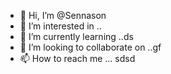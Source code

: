 - 👋 Hi, I’m @Sennason
- 👀 I’m interested in ..
- 🌱 I’m currently learning ..ds
- 💞️ I’m looking to collaborate on ..gf
- 📫 How to reach me ...
sdsd
<!---rr
Sennason/Sennason is a ✨ special ✨ repository because its `README.md` (this file) appears on your GitHub profile.
You can click the Preview link to take a look at your changes.
--->

